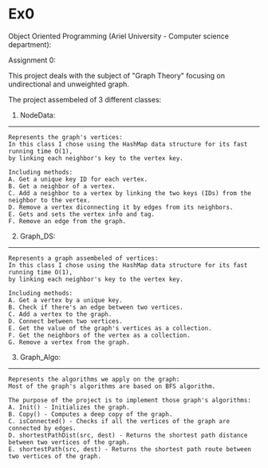 # Ex0
Object Oriented Programming (Ariel University - Computer science department):

Assignment 0:

This project deals with the subject of "Graph Theory" focusing on undirectional and unweighted graph.

The project assembeled of 3 different classes:

1.	NodeData:
------------------------------------------------------------------------------------------
	Represents the graph's vertices:
	In this class I chose using the HashMap data structure for its fast running time O(1),
	by linking each neighbor's key to the vertex key.
	
	Including methods:
	A. Get a unique key ID for each vertex.
	B. Get a neighbor of a vertex.
	C. Add a neighbor to a vertex by linking the two keys (IDs) from the neighbor to the vertex.
	D. Remove a vertex diconnecting it by edges from its neighbors.
	E. Gets and sets the vertex info and tag.
	F. Remove an edge from the graph.


2.	Graph_DS:
------------------------------------------------------------------------------------------
	Represents a graph assembeled of vertices:
	In this class I chose using the HashMap data structure for its fast running time O(1),
	by linking each neighbor's key to the vertex key.
	
	Including methods:
	A. Get a vertex by a unique key.
	B. Check if there's an edge between two vertices.
	C. Add a vertex to the graph.
	D. Connect between two vertices.
	E. Get the value of the graph's vertices as a collection.
	F. Get the neighbors of the vertex as a collection.
	G. Remove a vertex from the graph.


3.  Graph_Algo: 
------------------------------------------------------------------------------------------
	Represents the algorithms we apply on the graph:
	Most of the graph's algorithms are based on BFS algorithm.
	
	The purpose of the project is to implement those graph's algorithms:
	A. Init() - Initializes the graph.
	B. Copy() - Computes a deep copy of the graph.
	C. isConnected() - Checks if all the vertices of the graph are connected by edges.
	D. shortestPathDist(src, dest) - Returns the shortest path distance between two vertices of the graph. 
	E. shortestPath(src, dest) - Returns the shortest path route between two vertices of the graph.
